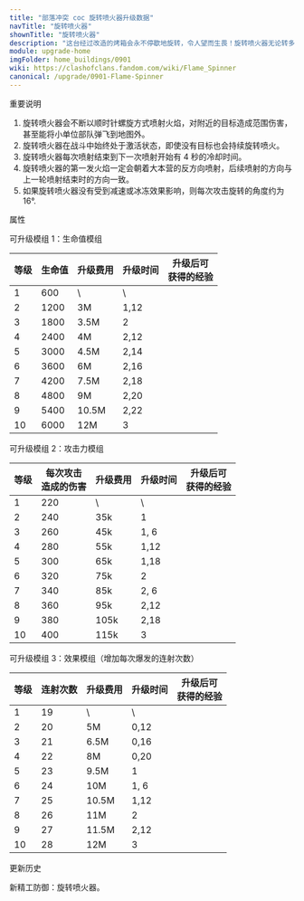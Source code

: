 ```yaml
---
title: "部落冲突 coc 旋转喷火器升级数据"
navTitle: "旋转喷火器"
shownTitle: "旋转喷火器"
description: "这台经过改造的烤箱会永不停歇地旋转，令人望而生畏！旋转喷火器无论转多久都不会晕，还能制造无尽的烈焰旋风，对地面和空中的敌人造成伤害。"
module: upgrade-home
imgFolder: home_buildings/0901
wiki: https://clashofclans.fandom.com/wiki/Flame_Spinner
canonical: /upgrade/0901-Flame-Spinner
---
```


<UnitInfo :folder="$frontmatter.imgFolder" imgSrc="Flame_Spinner4_hd.png" :imgAlt="$frontmatter.navTitle"
    description="这台经过改造的烤箱会永不停歇地旋转，令人望而生畏！<br>旋转喷火器无论转多久都不会晕，还能制造无尽的烈焰旋风，对地面和空中的敌人造成伤害。"
    :isSmallImg="true" />

<SmallTitle>重要说明</SmallTitle>

1. 旋转喷火器会不断以顺时针螺旋方式喷射火焰，对附近的目标造成范围伤害，甚至能将小单位部队弹飞到地图外。
2. 旋转喷火器在战斗中始终处于激活状态，即使没有目标也会持续旋转喷火。
3. 旋转喷火器每次喷射结束到下一次喷射开始有 4 秒的冷却时间。
4. 旋转喷火器的第一发火焰一定会朝着大本营的反方向喷射，后续喷射的方向与上一轮喷射结束时的方向一致。
5. 如果旋转喷火器没有受到减速或冰冻效果影响，则每次攻击旋转的角度约为 16°.

<SmallTitle>属性</SmallTitle>

<UnitProperties>
    <UnitProperty pKey="占地面积" pValue="3×3" />
    <UnitProperty pKey="判定面积" pValue="2×2" :isJudgeSquare="true" />
    <UnitProperty pKey="伤害类型" pValue="范围伤害" />
    <UnitProperty pKey="伤害半径" pValue="8 格" />
    <UnitProperty pKey="攻击的目标" pValue="地面和空中目标" />
    <UnitProperty pKey="爆发状态的攻击速度" pValue="0.25 秒/次" />
    <UnitProperty pKey="爆发后的冷却时间" pValue="4 秒" />
    <UnitProperty pKey="推出时的最高大本等级" pValue="17" />
</UnitProperties>

<SmallTitle>可升级模组 1：生命值模组</SmallTitle>

<UnitTable :tableExtraInfo="tableExtraInfo1">

| 等级 | 生命值 | 升级费用 | 升级时间 |升级后可<br>获得的经验|
| ---- |   ---  |   ---   |   ---   |         ---        |
|   1  |   600  |      \  |    \    |                    |
|   2  |  1200  |     3M  |   1,12  |                    |
|   3  |  1800  |   3.5M  |   2     |                    |
|   4  |  2400  |     4M  |   2,12  |                    |
|   5  |  3000  |   4.5M  |   2,14  |                    |
|   6  |  3600  |     6M  |   2,16  |                    |
|   7  |  4200  |   7.5M  |   2,18  |                    |
|   8  |  4800  |     9M  |   2,20  |                    |
|   9  |  5400  |  10.5M  |   2,22  |                    |
|  10  |  6000  |    12M  |   3     |                    |
</UnitTable>

<SmallTitle>可升级模组 2：攻击力模组</SmallTitle>

<UnitTable :tableExtraInfo="tableExtraInfo2">

| 等级 | 每次攻击<br>造成的伤害 | 升级费用 | 升级时间 |升级后可<br>获得的经验|
| ---- |          ---         |    ---  |   ---   |         ---        |
|   1  |          220         |      \  |    \    |                    |
|   2  |          240         |    35k  |   1     |                    |
|   3  |          260         |    45k  |   1, 6  |                    |
|   4  |          280         |    55k  |   1,12  |                    |
|   5  |          300         |    65k  |   1,18  |                    |
|   6  |          320         |    75k  |   2     |                    |
|   7  |          340         |    85k  |   2, 6  |                    |
|   8  |          360         |    95k  |   2,12  |                    |
|   9  |          380         |   105k  |   2,18  |                    |
|  10  |          400         |   115k  |   3     |                    |
</UnitTable>

<SmallTitle>可升级模组 3：效果模组（增加每次爆发的连射次数）</SmallTitle>

<UnitTable :tableExtraInfo="tableExtraInfo3">

| 等级 | 连射次数 | 升级费用 | 升级时间 |升级后可<br>获得的经验|
| ---- |   ---   |    ---  |   ---   |         ---        |
|   1  |    19   |      \  |    \    |                    |
|   2  |    20   |     5M  |   0,12  |                    |
|   3  |    21   |   6.5M  |   0,16  |                    |
|   4  |    22   |     8M  |   0,20  |                    |
|   5  |    23   |   9.5M  |   1     |                    |
|   6  |    24   |    10M  |   1, 6  |                    |
|   7  |    25   |  10.5M  |   1,12  |                    |
|   8  |    26   |    11M  |   2     |                    |
|   9  |    27   |  11.5M  |   2,12  |                    |
|  10  |    28   |    12M  |   3     |                    |
</UnitTable>

<SmallTitle>更新历史</SmallTitle>

<Timeline>
    <TimelineItem date="2025/06/16">
        <TimelineRow>新精工防御：旋转喷火器。</TimelineRow>
    </TimelineItem>
    <TimelineItem :historyBottom="true" />
</Timeline>

<script setup>
const tableExtraInfo1 = [
    {
        "column": 2,
        "type": "cost",
        "gpClass": "building",
        "icon": "Gold"
    },
    {
        "column": 3,
        "type": "time",
        "gpClass": "building"
    },
    {
        "column": 4,
        "type": "exp",
        "icon": "Exp"
    },
];
const tableExtraInfo2 = [
    {
        "column": 2,
        "type": "cost",
        "gpClass": "building",
        "icon": "Dark_Elixir"
    },
    {
        "column": 3,
        "type": "time",
        "gpClass": "building"
    },
    {
        "column": 4,
        "type": "exp",
        "icon": "Exp"
    },
];
const tableExtraInfo3 = [
    {
        "column": 2,
        "type": "cost",
        "gpClass": "building",
        "icon": "Elixir"
    },
    {
        "column": 3,
        "type": "time",
        "gpClass": "building"
    },
    {
        "column": 4,
        "type": "exp",
        "icon": "Exp"
    },
];
</script>